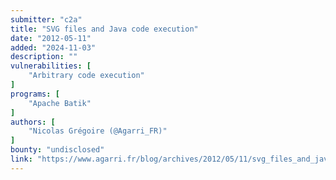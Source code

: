 ```yaml
---
submitter: "c2a"
title: "SVG files and Java code execution"
date: "2012-05-11"
added: "2024-11-03"
description: ""
vulnerabilities: [
    "Arbitrary code execution"
]
programs: [
    "Apache Batik"
]
authors: [
    "Nicolas Grégoire (@Agarri_FR)"
]
bounty: "undisclosed"
link: "https://www.agarri.fr/blog/archives/2012/05/11/svg_files_and_java_code_execution/index.html"
---
```




